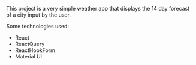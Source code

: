This project is a very simple weather app that displays the 14 day forecast of a city input by the user.

Some technologies used:
- React
- ReactQuery
- ReactHookForm
- Material UI
